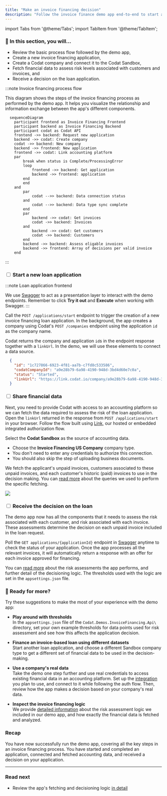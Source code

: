 ```yaml
---
title: "Make an invoice financing decision"
description: "Follow the invoice finance demo app end-to-end to start an application, analyze it, and make a decision on the request"
---
```

import Tabs from '@theme/Tabs';
import TabItem from '@theme/TabItem';

### 🚀 In this section, you will...
* Review the basic process flow followed by the demo app,
* Create a new invoice financing application,
* Create a Codat company and connect it to the Codat Sandbox,
* Fetch financial data to assess risk levels associated with customers and invoices, and
* Receive a decision on the loan application. 

:::note Invoice financing process flow

This diagram shows the steps of the invoice financing process as performed by the demo app. It helps you visualize the relationship and information exchange between the app's different components.

``` mermaid
  sequenceDiagram
    participant frontend as Invoice Financing Frontend 
    participant backend as Invoice Financing Backend 
    participant codat as Codat API
    frontend ->> backend: Request new application
    backend ->> codat: Create company
    codat ->> backend: New company
    backend ->> frontend: New application
    frontend ->> codat: Link accounting platform
    par
        break when status is Complete/ProcessingError
        loop
            frontend ->> backend: Get application
            backend ->> frontend: application
        end
        end
    and
        par 
            codat -->> backend: Data connection status 
        and 
            codat -->> backend: Data type sync complete
        end
        par
            backend ->> codat: Get invoices
            codat ->> backend: Invoices
        and
            backend ->> codat: Get customers
            codat ->> backend: Customers
        end
        backend ->> backend: Assess eligable invoices
        backend ->> frontend: Array of decisions per valid invoice
    end
```  
:::  

### <input type="checkbox" unchecked /> Start a new loan application  

:::note Loan application frontend

We use [Swagger](http://localhost:7278/swagger/index.html) to act as a presentation layer to interact with the demo endpoints. Remember to click **Try it out** and **Execute** when working with Swagger.
:::

Call the `POST /applications/start` endpoint to trigger the creation of a new invoice financing loan application. In the background, the app creates a company using Codat's `POST /companies` endpoint using the application `id` as the company name.

Codat returns the company and application `id`s in the endpoint response together with a `linkUrl`. In the demo, we will use these elements to connect a data source.  

```json title="Example POST /applications/start response"
  {
    "id": "1c727866-6923-4f81-aa7b-c7fd8c533586",
    "codatCompanyId": "a9e28b79-6a98-4190-948d-3bd4d60e7c0a",
    "status": "Started", 
    "linkUrl": "https://link.codat.io/company/a9e28b79-6a98-4190-948d-3bd4d60e7c0a"
  }
```
### <input type="checkbox" unchecked /> Share financial data  

Next, you need to provide Codat with access to an accounting platform so we can fetch the data required to assess the risk of the loan application. Open the `linkUrl` returned in the response from `POST /applications/start` in your browser. Follow the flow built using [Link](/auth-flow/overview), our hosted or embedded integrated authorization flow. 

Select the **Codat Sandbox** as the source of accounting data.
* Choose the **Invoice Financing US Company** company type.
* You don't need to enter any credentials to authorize this connection. 
* You should also skip the step of uploading business documents. 

We fetch the applicant's unpaid invoices, customers associated to these unpaid invoices, and each customer's historic (paid) invoices to use in the decision making. You can [read more](/lending/guides/invoice-finance/inv-fin-decision) about the queries we used to perform the specific fetching. 

![](/img/use-cases/invoice-finance/0015-sanbox-inv-finance.png)

### <input type="checkbox" unchecked /> Receive the decision on the loan 

The demo app now has all the components that it needs to assess the risk associated with each customer, and risk associated with each invoice. These assessments determine the decision on each unpaid invoice included in the loan request. 

Poll the `GET applications/{applicationId}` endpoint in [Swagger](http://localhost:7278/swagger/index.html) anytime to check the status of your application. Once the app processes all the relevant invoices, it will automatically return a response with an offer for each invoice approved for financing.

You can [read more](/lending/guides/invoice-finance/inv-fin-decision) about the risk assessments the app performs, and further detail of the decisioning logic. The thresholds used with the logic are set in the `appsettings.json` file. 

### 💪 Ready for more? 

Try these suggestions to make the most of your experience with the demo app:

- **Play around with thresholds**  
  In the `appsettings.json` file of the `Codat.Demos.InvoiceFinancing.Api\` directory, set your own example thresholds for data points used for risk assessment and see how this affects the application decision.

- **Finance an invoice-based loan using different datasets**  
  Start another loan application, and choose a different Sandbox company type to get a different set of financial data to be used in the decision-making. 

- **Use a company's real data**  
  Take the demo one step further and use real credentials to access existing financial data in an accounting platform. Set up the [integration](/integrations/accounting/overview) you plan to use, and connect to it while following the auth flow. Then, review how the app makes a decision based on your company's real data. 

- **Inspect the invoice financing logic**  
  We provide [detailed information](/lending/guides/invoice-finance/inv-fin-decision) about the risk assessment logic we included in our demo app, and how exactly the financial data is fetched and analyzed. 
  

### Recap

You have now successfully run the demo app, covering all the key steps in an invoice financing process. You have started and completed an application, connected and fetched accounting data, and received a decision on your application. 

---

### Read next

- Review the app's fetching and decisioning logic [in detail](/lending/guides/invoice-finance/inv-fin-decision)